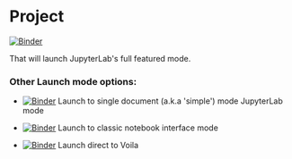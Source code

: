 # Project

[![Binder](https://mybinder.org/badge_logo.svg)](https://mybinder.org/v2/gh/fomightez/tbentley_voila/HEAD?urlpath=%2Flab%2Ftree%2FStroke_Prediction.ipynb)

That will launch JupyterLab's full featured mode.

### Other Launch mode options:

- [![Binder](https://mybinder.org/badge_logo.svg)](https://mybinder.org/v2/gh/fomightez/tbentley_voila/HEAD?labpath=Stroke_Prediction.ipynb) Launch to single document (a.k.a 'simple') mode JupyterLab mode 


- [![Binder](https://mybinder.org/badge_logo.svg)](https://mybinder.org/v2/gh/fomightez/tbentley_voila/HEAD?filepath=Stroke_Prediction.ipynb)
 Launch to classic notebook interface mode 

- [![Binder](https://mybinder.org/badge_logo.svg)](https://mybinder.org/v2/gh/fomightez/tbentley_voila/HEAD?urlpath=voila%2Frender%2FStroke_Prediction.ipynb) Launch direct to Voila 
